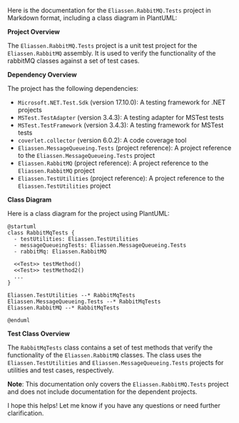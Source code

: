 Here is the documentation for the `Eliassen.RabbitMQ.Tests` project in Markdown format, including a class diagram in PlantUML:

**Project Overview**

The `Eliassen.RabbitMQ.Tests` project is a unit test project for the `Eliassen.RabbitMQ` assembly. It is used to verify the functionality of the rabbitMQ classes against a set of test cases.

**Dependency Overview**

The project has the following dependencies:

* `Microsoft.NET.Test.Sdk` (version 17.10.0): A testing framework for .NET projects
* `MSTest.TestAdapter` (version 3.4.3): A testing adapter for MSTest tests
* `MSTest.TestFramework` (version 3.4.3): A testing framework for MSTest tests
* `coverlet.collector` (version 6.0.2): A code coverage tool
* `Eliassen.MessageQueueing.Tests` (project reference): A project reference to the `Eliassen.MessageQueueing.Tests` project
* `Eliassen.RabbitMQ` (project reference): A project reference to the `Eliassen.RabbitMQ` project
* `Eliassen.TestUtilities` (project reference): A project reference to the `Eliassen.TestUtilities` project

**Class Diagram**

Here is a class diagram for the project using PlantUML:
```plantuml
@startuml
class RabbitMqTests {
  - testUtilities: Eliassen.TestUtilities
  - messageQueueingTests: Eliassen.MessageQueueing.Tests
  - rabbitMq: Eliassen.RabbitMQ

  <<Test>> testMethod()
  <<Test>> testMethod2()
  ...
}

Eliassen.TestUtilities --* RabbitMqTests
Eliassen.MessageQueueing.Tests --* RabbitMqTests
Eliassen.RabbitMQ --* RabbitMqTests

@enduml
```
**Test Class Overview**

The `RabbitMqTests` class contains a set of test methods that verify the functionality of the `Eliassen.RabbitMQ` classes. The class uses the `Eliassen.TestUtilities` and `Eliassen.MessageQueueing.Tests` projects for utilities and test cases, respectively.

**Note**: This documentation only covers the `Eliassen.RabbitMQ.Tests` project and does not include documentation for the dependent projects.

I hope this helps! Let me know if you have any questions or need further clarification.